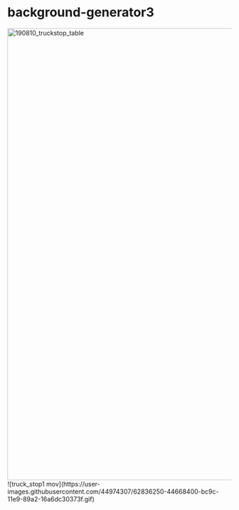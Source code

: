 # background-generator3

<img width="1018" alt="190810_truckstop_table" src="https://user-images.githubusercontent.com/44974307/62836038-02d4d980-bc9a-11e9-9c8d-d82795819fd4.png">
![truck_stop1 mov](https://user-images.githubusercontent.com/44974307/62836250-44668400-bc9c-11e9-89a2-16a6dc30373f.gif)
